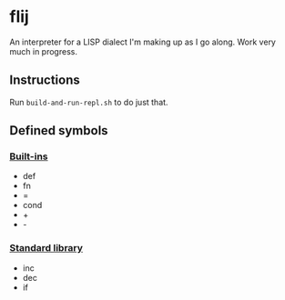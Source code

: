# flij

An interpreter for a LISP dialect I'm making up as I go along. Work very much in progress.

## Instructions

Run ``build-and-run-repl.sh`` to do just that.

## Defined symbols

### [Built-ins](src/main/java/com/github/fauu/flij/builtin/)

* def
* fn
* =
* cond
* \+
* \-

### [Standard library](src/main/resources/lib/std.flj)

* inc
* dec
* if
